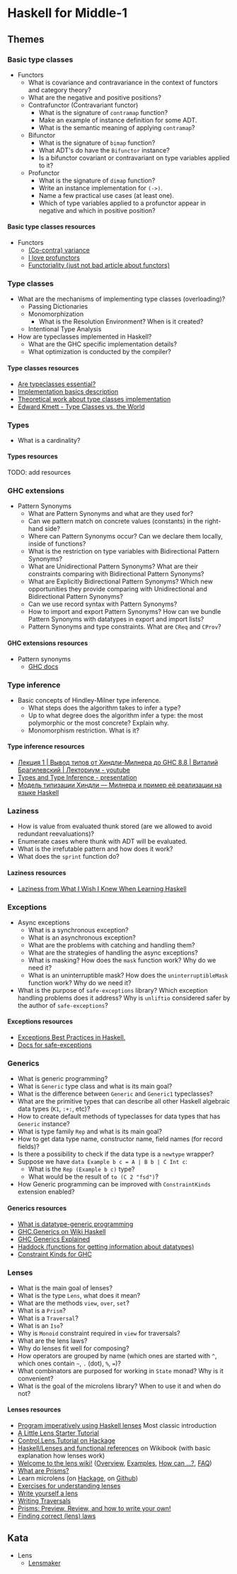 # Haskell for Middle-1

## Themes

### Basic type classes

* Functors
  * What is covariance and contravariance in the context of functors and category theory?
  * What are the negative and positive positions?
  * Contrafunctor (Contravariant functor)
    * What is the signature of `contramap` function?
    * Make an example of instance definition for some ADT.
    * What is the semantic meaning of applying `contramap`?
  * Bifunctor
    * What is the signature of `bimap` function?
    * What ADT's do have the `Bifunctor` instance?
    * Is a bifunctor covariant or contravariant on type variables applied to it?
  * Profunctor
    * What is the signature of `dimap` function?
    * Write an instance implementation for `(->)`.
    * Name a few practical use cases (at least one).
    * Which of type variables applied to a profunctor appear in negative and which in positive position?

#### Basic type classes resources

* Functors
  * [(Co-contra) variance](https://www.fpcomplete.com/blog/2016/11/covariance-contravariance)
  * [I love profunctors](https://www.schoolofhaskell.com/school/to-infinity-and-beyond/pick-of-the-week/profunctors)
  * [Functoriality (just not bad article about functors)](https://bartoszmilewski.com/2015/02/03/functoriality/)

### Type classes

* What are the mechanisms of implementing type classes (overloading)?
  * Passing Dictionaries
  * Monomorphization
    * What is the Resolution Environment? When is it created?
  * Intentional Type Analysis
* How are typeclasses implemented in Haskell?
  * What are the GHC specific implementation details?
  * What optimization is conducted by the compiler?

#### Type classes resources

* [Are typeclasses essential?](https://stackoverflow.com/questions/25855507/are-typeclasses-essential)
* [Implementation basics description](http://www.cs.tufts.edu/comp/150PLD/Notes/TypeClasses.pdf)
* [Theoretical work about type classes implementation](http://okmij.org/ftp/Computation/typeclass.html)
* [Edward Kmett - Type Classes vs. the World](https://www.youtube.com/watch?v=hIZxTQP1ifo)

### Types

* What is a cardinality?

#### Types resources

TODO: add resources

### GHC extensions

* Pattern Synonyms
  * What are Pattern Synonyms and what are they used for?
  * Can we pattern match on concrete values (constants) in the right-hand side?
  * Where can Pattern Synonyms occur? Can we declare them locally, inside of functions?
  * What is the restriction on type variables with Bidirectional Pattern Synonyms?
  * What are Unidirectional Pattern Synonyms?
  What are their constraints comparing with Bidirectional Pattern Synonyms?
  * What are Explicitly Bidirectional Pattern Synonyms?
  Which new opportunities they provide comparing with Unidirectional and Bidirectional Pattern Synonyms?
  * Can we use record syntax with Pattern Synonyms?
  * How to import and export Pattern Synonyms?
  How can we bundle Pattern Synonyms with datatypes in export and import lists?
  * Pattern Synonyms and type constraints. What are `CReq` and `CProv`?

#### GHC extensions resources

* Pattern synonyms
  * [GHC docs](https://downloads.haskell.org/~ghc/latest/docs/html/users_guide/glasgow_exts.html#extension-PatternSynonyms)

### Type inference

* Basic concepts of Hindley-Milner type inference.
  * What steps does the algorithm takes to infer a type?
  * Up to what degree does the algorithm infer a type: the most polymorphic or the most concrete? Explain why.
  * Monomorphism restriction. What is it?

#### Type inference resources

* [Лекция 1 | Вывод типов от Хиндли-Милнера до GHC 8.8 | Виталий Брагилевский | Лекториум - youtube](https://youtu.be/_HYI7zjkrEs)
* [Types and Type Inference - presentation](http://www.cs.tau.ac.il/~msagiv/courses/apl12/types.pdf)
* [Модель типизации Хиндли — Милнера и пример её реализации на языке Haskell](http://www.fprog.ru/2010/issue5/roman-dushkin-hindley-milner)

### Laziness

* How is value from evaluated thunk stored (are we allowed to avoid redundant reevaluations)?
* Enumerate cases where thunk with ADT will be evaluated.
* What is the irrefutable pattern and how does it work?
* What does the `sprint` function do?

#### Laziness resources

* [Laziness from What I Wish I Knew When Learning Haskell](http://dev.stephendiehl.com/hask/#laziness)

### Exceptions

* Async exceptions
  * What is a synchronous exception?
  * What is an asynchronous exception?
  * What are the problems with catching and handling them?
  * What are the strategies of handling the async exceptions?
  * What is masking? How does the `mask` function work?
  Why do we need it?
  * What is an uninterruptible mask? How does the `uninterruptibleMask` function work?
  Why do we need it?
* What is the purpose of `safe-exceptions` library? Which exception handling problems does it address?
Why is `unliftio` considered safer by the author of `safe-exceptions`?

#### Exceptions resources

* [Exceptions Best Practices in Haskell.](https://www.fpcomplete.com/blog/2016/11/exceptions-best-practices-haskell)
* [Docs for safe-exceptions](https://github.com/fpco/safe-exceptions)

### Generics

* What is generic programming?
* What is `Generic` type class and what is its main goal?
* What is the difference between `Generic` and `Generic1` typeclasses?
* What are the primitive types that can describe all other Haskell algebraic data types (`K1`, `:+:`, etc)?
* How to create default methods of typeclasses for data types that has `Generic` instance?
* What is type family `Rep` and what is its main goal?
* How to get data type name, constructor name, field names (for record fields)?
* Is there a possibility to check if the data type is a `newtype` wrapper?
* Suppose we have `data Example b c = A | B b | C Int c`:
  * What is the `Rep (Example b c)` type?
  * What would be the result of `to (C 2 "fsd")`?
* How Generic programming can be improved with `ConstraintKinds` extension enabled?

#### Generics resources

* [What is datatype-generic programming](https://maxhallinan.com/posts/2019/09/17/what-is-datatype-generic-programming/)
* [GHC.Generics on Wiki Haskell](https://wiki.haskell.org/GHC.Generics)
* [GHC Generics Explained](https://www.stackbuilders.com/tutorials/haskell/generics/)
* [Haddock (functions for getting information about datatypes)](https://hackage.haskell.org/package/base-4.8.2.0/docs/GHC-Generics.html#t:Datatype)
* [Constraint Kinds for GHC](http://blog.omega-prime.co.uk/2011/09/10/constraint-kinds-for-ghc/)

### Lenses

* What is the main goal of lenses?
* What is the type `Lens`, what does it mean?
* What are the methods `view`, `over`, `set`?
* What is a `Prism`?
* What is a `Traversal`?
* What is an `Iso`?
* Why is `Monoid` constraint required in `view` for traversals?
* What are the lens laws?
* Why do lenses fit well for composing?
* How operators are grouped by name (which ones are started with `^`, which ones contain `~`, `.` (dot), `%`, `=`)?
* What combinators are purposed for working in `State` monad?
Why is it convenient?
* What is the goal of the microlens library?
When to use it and when do not?

#### Lenses resources

* [Program imperatively using Haskell lenses](http://www.haskellforall.com/2013/05/program-imperatively-using-haskell.html) Most classic introduction
* [A Little Lens Starter Tutorial](https://www.schoolofhaskell.com/school/to-infinity-and-beyond/pick-of-the-week/a-little-lens-starter-tutorial)
* [Control.Lens.Tutorial on Hackage](http://hackage.haskell.org/package/lens-tutorial-1.0.3/docs/Control-Lens-Tutorial.html)
* [Haskell/Lenses and functional references](https://en.wikibooks.org/wiki/Haskell/Lenses_and_functional_references) on Wikibook (with basic explanation how lenses work)
* [Welcome to the lens wiki!](https://github.com/ekmett/lens/wiki) ([Overview](https://github.com/ekmett/lens/wiki/Overview), [Examples](https://github.com/ekmett/lens/wiki/Examples), [How can ...?](https://github.com/ekmett/lens/wiki/How-can-I-write-lenses-without-depending-on-lens%3F), [FAQ](https://github.com/ekmett/lens/wiki/FAQ))
* [What are Prisms?](https://stackoverflow.com/questions/50915526/what-are-prisms)
* Learn microlens (on [Hackage](http://hackage.haskell.org/package/microlens), on [Github](https://github.com/aelve/microlens))
* [Exercises for understanding lenses](https://williamyaoh.com/posts/2019-04-25-lens-exercises.html)
* [Write yourself a lens](https://vrom911.github.io/blog/write-yourself-a-lens)
* [Writing Traversals](https://lens-by-example.chrispenner.ca/articles/traversals/writing-traversals)
* [Prisms: Preview, Review, and how to write your own!](https://www.patreon.com/posts/23394721)
* [Finding correct (lens) laws](http://oleg.fi/gists/posts/2018-12-12-find-correct-laws.html)

## Kata

* Lens
  * [Lensmaker](https://www.codewars.com/kata/54258ffb430ca2e4b5000239)
